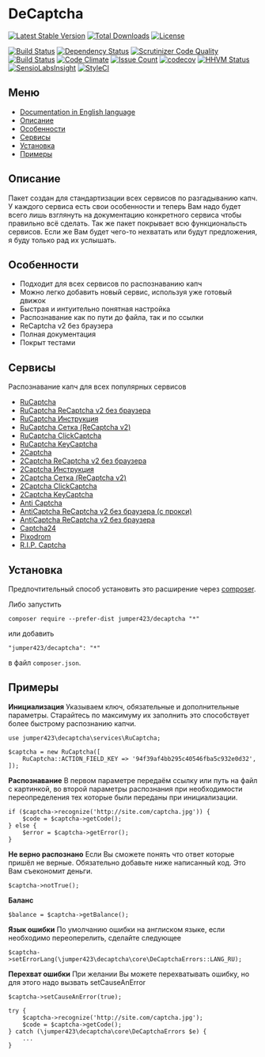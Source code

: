 DeCaptcha
================
[![Latest Stable Version](https://poser.pugx.org/jumper423/decaptcha/v/stable)](https://packagist.org/packages/jumper423/decaptcha)
[![Total Downloads](https://poser.pugx.org/jumper423/decaptcha/downloads)](https://packagist.org/packages/jumper423/decaptcha)
[![License](https://poser.pugx.org/jumper423/decaptcha/license)](https://packagist.org/packages/jumper423/decaptcha)

[![Build Status](https://travis-ci.org/jumper423/decaptcha.svg?branch=master)](https://travis-ci.org/jumper423/decaptcha)
[![Dependency Status](https://www.versioneye.com/user/projects/5849f365a662a5004c110a29/badge.svg?style=flat-square)](https://www.versioneye.com/user/projects/5849f365a662a5004c110a29)
[![Scrutinizer Code Quality](https://scrutinizer-ci.com/g/jumper423/decaptcha/badges/quality-score.png?b=master)](https://scrutinizer-ci.com/g/jumper423/decaptcha/?branch=master)
[![Build Status](https://scrutinizer-ci.com/g/jumper423/decaptcha/badges/build.png?b=master)](https://scrutinizer-ci.com/g/jumper423/decaptcha/build-status/master)
[![Code Climate](https://codeclimate.com/github/jumper423/decaptcha/badges/gpa.svg)](https://codeclimate.com/github/jumper423/decaptcha)
[![Issue Count](https://codeclimate.com/github/jumper423/decaptcha/badges/issue_count.svg)](https://codeclimate.com/github/jumper423/decaptcha)
[![codecov](https://codecov.io/gh/jumper423/decaptcha/branch/master/graph/badge.svg)](https://codecov.io/gh/jumper423/decaptcha)
[![HHVM Status](http://hhvm.h4cc.de/badge/jumper423/decaptcha.svg)](http://hhvm.h4cc.de/package/jumper423/decaptcha)
[![SensioLabsInsight](https://insight.sensiolabs.com/projects/d485629c-1830-440d-82ab-a567bfa5ddc5/mini.png)](https://insight.sensiolabs.com/projects/d485629c-1830-440d-82ab-a567bfa5ddc5)
[![StyleCI](https://styleci.io/repos/75013766/shield?branch=master)](https://styleci.io/repos/75013766)

Меню
--------------
+ [Documentation in English language](../docs/README-en.md)
+ [Описание](#Описание)
+ [Особенности](#Особенности)
+ [Сервисы](#Сервисы)
+ [Установка](#Установка)
+ [Примеры](#Примеры)


Описание
--------------
Пакет создан для стандартизации всех сервисов по разгадыванию капч. 
            У каждого сервиса есть свои особенности и теперь Вам надо будет всего лишь взглянуть на документацию конкретного сервиса чтобы правильно всё сделать.
            Так же пакет покрывает всю функциональсть сервисов. Если же Вам будет чего-то нехватать или будут предложения, я буду только рад их услышать.

Особенности
--------------
+ Подходит для всех сервисов по распознаванию капч
+ Можно легко добавить новый сервис, используя уже готовый движок
+ Быстрая и интуительно понятная настройка
+ Распознавание как по пути до файла, так и по ссылки
+ ReCaptcha v2 без браузера
+ Полная документация
+ Покрыт тестами

Сервисы
--------------
Распознавание капч для всех популярных сервисов

+ [RuCaptcha](../docs/RuCaptcha-ru.md)
+ [RuCaptcha ReCaptcha v2 без браузера](../docs/RuCaptchaReCaptcha-ru.md)
+ [RuCaptcha Инструкция](../docs/RuCaptchaInstruction-ru.md)
+ [RuCaptcha Сетка (ReCaptcha v2)](../docs/RuCaptchaGrid-ru.md)
+ [RuCaptcha ClickCaptcha](../docs/RuCaptchaClick-ru.md)
+ [RuCaptcha KeyCaptcha](../docs/RuCaptchaKeyCaptcha-ru.md)
+ [2Captcha](../docs/TwoCaptcha-ru.md)
+ [2Captcha ReCaptcha v2 без браузера](../docs/TwoCaptchaReCaptcha-ru.md)
+ [2Captcha Инструкция](../docs/TwoCaptchaInstruction-ru.md)
+ [2Captcha Сетка (ReCaptcha v2)](../docs/TwoCaptchaGrid-ru.md)
+ [2Captcha ClickCaptcha](../docs/TwoCaptchaClick-ru.md)
+ [2Captcha KeyCaptcha](../docs/TwoCaptchaKeyCaptcha-ru.md)
+ [Anti Captcha](../docs/Anticaptcha-ru.md)
+ [AntiCaptcha ReCaptcha v2 без браузера (с прокси)](../docs/AnticaptchaReCaptcha-ru.md)
+ [AntiCaptcha ReCaptcha v2 без браузера](../docs/AnticaptchaReCaptchaProxeless-ru.md)
+ [Captcha24](../docs/Captcha24-ru.md)
+ [Pixodrom](../docs/Pixodrom-ru.md)
+ [R.I.P. Captcha ](../docs/Ripcaptcha-ru.md)


Установка
--------------
Предпочтительный способ установить это расширение через [composer](http://getcomposer.org/download/).

Либо запустить
```
composer require --prefer-dist jumper423/decaptcha "*"
```
или добавить
```
"jumper423/decaptcha": "*"
```
в файл `composer.json`.


Примеры
--------------
__Инициализация__
Указываем ключ, обязательные и дополнительные параметры. Старайтесь по максимуму их заполнить это способствует более быстрому распознанию капчи.
```
use jumper423\decaptcha\services\RuCaptcha;

$captcha = new RuCaptcha([
    RuCaptcha::ACTION_FIELD_KEY => '94f39af4bb295c40546fba5c932e0d32',
]);
```
__Распознавание__
В первом параметре передаём ссылку или путь на файл с картинкой, во второй параметры распознания при необходимости переопределения тех которые были переданы при инициализации.
```
if ($captcha->recognize('http://site.com/captcha.jpg')) {
    $code = $captcha->getCode();
} else {
    $error = $captcha->getError();
}
```
__Не верно распознано__
Если Вы сможете понять что ответ которые пришёл не верные. Обязательно добавьте ниже написанный код. Это Вам съекономит деньги.
```
$captcha->notTrue();
```
__Баланс__
```
$balance = $captcha->getBalance();
```
__Язык ошибки__
По умолчанию ошибки на англиском языке, если необходимо переоперелить, сделайте следующее
```
$captcha->setErrorLang(\jumper423\decaptcha\core\DeCaptchaErrors::LANG_RU);
```
__Перехват ошибки__
При желании Вы можете перехватывать ошибку, но для этого надо вызвать setCauseAnError
```
$captcha->setCauseAnError(true);

try {
    $captcha->recognize('http://site.com/captcha.jpg');
    $code = $captcha->getCode();
} catch (\jumper423\decaptcha\core\DeCaptchaErrors $e) {
    ...
}
```


